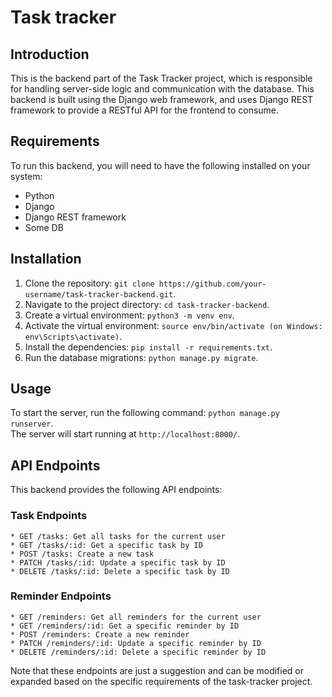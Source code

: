 # Task tracker
## Introduction

This is the backend part of the Task Tracker project, which is responsible for handling server-side logic and communication with the database. This backend is built using the Django web framework, and uses Django REST framework to provide a RESTful API for the frontend to consume.

## Requirements

To run this backend, you will need to have the following installed on your system:

   * Python
   * Django
   * Django REST framework
   * Some DB

## Installation
1. Clone the repository: `git clone https://github.com/your-username/task-tracker-backend.git`.
2. Navigate to the project directory: `cd task-tracker-backend`.
3. Create a virtual environment: `python3 -m venv env`.
4. Activate the virtual environment: `source env/bin/activate (on Windows: env\Scripts\activate)`.
5. Install the dependencies: `pip install -r requirements.txt`.
6. Run the database migrations: `python manage.py migrate`.

## Usage
To start the server, run the following command: `python manage.py runserver`.  
The server will start running at `http://localhost:8000/`.

## API Endpoints
This backend provides the following API endpoints:
### Task Endpoints
    * GET /tasks: Get all tasks for the current user
    * GET /tasks/:id: Get a specific task by ID
    * POST /tasks: Create a new task
    * PATCH /tasks/:id: Update a specific task by ID
    * DELETE /tasks/:id: Delete a specific task by ID
    
### Reminder Endpoints
    * GET /reminders: Get all reminders for the current user
    * GET /reminders/:id: Get a specific reminder by ID
    * POST /reminders: Create a new reminder
    * PATCH /reminders/:id: Update a specific reminder by ID
    * DELETE /reminders/:id: Delete a specific reminder by ID
Note that these endpoints are just a suggestion and can be modified or expanded based on the specific requirements of the task-tracker project.
